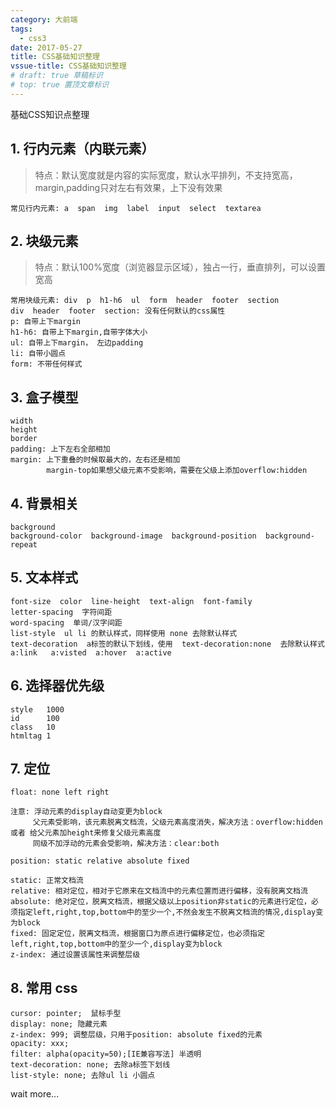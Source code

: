 ```yaml
---
category: 大前端
tags:
  - css3
date: 2017-05-27
title: CSS基础知识整理
vssue-title: CSS基础知识整理
# draft: true 草稿标识
# top: true 置顶文章标识
---
```


基础CSS知识点整理

<!-- more -->

## 1. 行内元素（内联元素）
> 特点：默认宽度就是内容的实际宽度，默认水平排列，不支持宽高，margin,padding只对左右有效果，上下没有效果

    常见行内元素: a  span  img  label  input  select  textarea

## 2. 块级元素
> 特点：默认100%宽度（浏览器显示区域），独占一行，垂直排列，可以设置宽高

    常用块级元素: div  p  h1-h6  ul  form  header  footer  section
    div  header  footer  section: 没有任何默认的css属性
    p: 自带上下margin
    h1-h6: 自带上下margin,自带字体大小
    ul: 自带上下margin， 左边padding
    li: 自带小圆点
    form: 不带任何样式

## 3. 盒子模型

    width
    height
    border
    padding: 上下左右全部相加
    margin: 上下重叠的时候取最大的，左右还是相加
            margin-top如果想父级元素不受影响，需要在父级上添加overflow:hidden
    
## 4. 背景相关

    background
    background-color  background-image  background-position  background-repeat

## 5. 文本样式

    font-size  color  line-height  text-align  font-family
    letter-spacing  字符间距
    word-spacing  单词/汉字间距
    list-style  ul li 的默认样式，同样使用 none 去除默认样式
    text-decoration  a标签的默认下划线，使用  text-decoration:none  去除默认样式
    a:link   a:visted  a:hover  a:active

## 6. 选择器优先级

    style   1000
    id      100
    class   10
    htmltag 1

## 7. 定位

    float: none left right

    注意: 浮动元素的display自动变更为block
         父元素受影响，该元素脱离文档流，父级元素高度消失，解决方法：overflow:hidden 或者 给父元素加height来修复父级元素高度
         同级不加浮动的元素会受影响，解决方法：clear:both

    position: static relative absolute fixed 
    
    static: 正常文档流
    relative: 相对定位，相对于它原来在文档流中的元素位置而进行偏移，没有脱离文档流
    absolute: 绝对定位，脱离文档流，根据父级以上position非static的元素进行定位，必须指定left,right,top,bottom中的至少一个,不然会发生不脱离文档流的情况,display变为block
    fixed: 固定定位，脱离文档流，根据窗口为原点进行偏移定位，也必须指定left,right,top,bottom中的至少一个,display变为block
    z-index: 通过设置该属性来调整层级

## 8. 常用 css

    cursor: pointer;  鼠标手型
    display: none; 隐藏元素
    z-index: 999; 调整层级，只用于position: absolute fixed的元素
    opacity: xxx;
    filter: alpha(opacity=50);[IE兼容写法] 半透明
    text-decoration: none; 去除a标签下划线
    list-style: none; 去除ul li 小圆点
              

wait more...